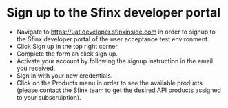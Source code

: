 # Sign up to the Sfinx developer portal

* Navigate to https://uat.developer.sfinxinside.com in order to signup to the Sfinx developer portal of the user acceptance test environment.
* Click Sign up in the top right corner.
* Complete the form an click sign up.
* Activate your account by following the signup instruction in the email you received.
* Sign in with your new credentials.
* Click on the Products menu in order to see the available products (please contact the Sfinx team to get the desired API products assigned to your subscruiption).


